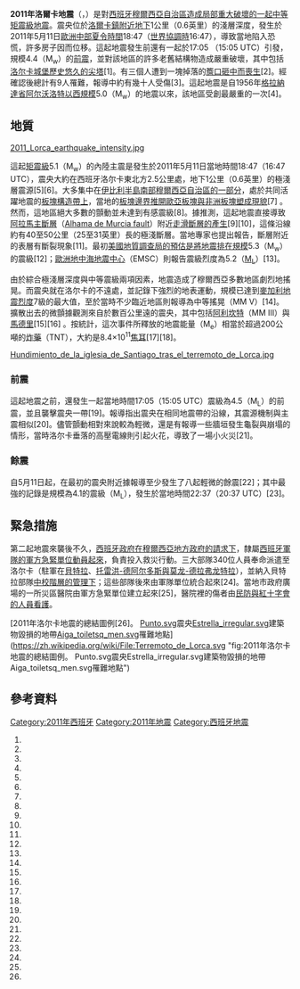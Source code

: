 **2011年洛爾卡地震**（，）是對[西班牙](../Page/西班牙.md "wikilink")[穆爾西亞自治區造成局部重大破壞的一起中等](https://zh.wikipedia.org/wiki/穆爾西亞自治區 "wikilink")[矩震級](https://zh.wikipedia.org/wiki/矩震級 "wikilink")[地震](../Page/地震.md "wikilink")。震央位於[洛爾卡鎮附近地下](https://zh.wikipedia.org/wiki/洛爾卡 "wikilink")1公里（0.6英里）的淺層深度，發生於2011年5月11日[歐洲中部夏令時間](https://zh.wikipedia.org/wiki/歐洲中部夏令時間 "wikilink")18:47（[世界協調時](https://zh.wikipedia.org/wiki/世界協調時 "wikilink")16:47），導致當地陷入恐慌，許多房子因而位移。這起地震發生前還有一起於17:05
（15:05
UTC）引發，規模4.4（M<sub>w</sub>）的[前震](../Page/前震.md "wikilink")，並對該地區的許多老舊結構物造成嚴重破壞，其中包括[洛尔卡城堡歷史悠久的尖塔](https://zh.wikipedia.org/wiki/洛尔卡城堡 "wikilink")\[1\]。有三個人遭到一塊掉落的[簷口砸中而喪生](https://zh.wikipedia.org/wiki/簷口 "wikilink")\[2\]。經確認後總計有9人罹難，報導中約有幾十人受傷\[3\]。這起地震是自1956年[格拉納達省](../Page/格拉納達省.md "wikilink")[阿尔沃洛特以西規模](../Page/阿尔沃洛特.md "wikilink")5.0（M<sub>w</sub>）的地震以來，該地區受創最嚴重的一次\[4\]。

## 地質

[2011_Lorca_earthquake_intensity.jpg](https://zh.wikipedia.org/wiki/File:2011_Lorca_earthquake_intensity.jpg "fig:2011_Lorca_earthquake_intensity.jpg")

這起[矩震級](https://zh.wikipedia.org/wiki/矩震級 "wikilink")5.1（M<sub>w</sub>）的內陸主震是發生於2011年5月11日當地時間18:47（16:47
UTC），震央大約在西班牙洛尔卡東北方2.5公里處，地下1公里（0.6英里）的極淺層震源\[5\]\[6\]。大多集中在[伊比利半島南部](https://zh.wikipedia.org/wiki/伊比利半島 "wikilink")[穆爾西亞自治區的一部分](https://zh.wikipedia.org/wiki/穆爾西亞自治區 "wikilink")，處於共同活躍地震的[板塊構造帶上](https://zh.wikipedia.org/wiki/板塊構造 "wikilink")，當地的[板塊邊界推開](https://zh.wikipedia.org/wiki/板塊構造#板塊的運動及邊界 "wikilink")[歐亞板塊與](https://zh.wikipedia.org/wiki/歐亞板塊 "wikilink")[非洲板塊塑成現貌](https://zh.wikipedia.org/wiki/非洲板塊 "wikilink")\[7\]
。然而，這地區絕大多數的顫動並未達到有感震級\[8\]。據推測，這起地震直接導致[阿拉馬主斷層](https://zh.wikipedia.org/wiki/阿拉馬_\(穆爾西亞自治區\) "wikilink")（[Alhama
de Murcia
fault](http://www.agu.org/journals/ABS/2004/2002JB002359.shtml)）附近[走滑斷層的產生](https://zh.wikipedia.org/wiki/走滑斷層 "wikilink")\[9\]\[10\]，這條沿線約有40至50公里（25至31英里）長的極淺斷層。當地專家也提出報告，斷層附近的表層有斷裂現象\[11\]。最初[美國地質調查局的預估是將地震排在規模](../Page/美國地質調查局.md "wikilink")5.3（M<sub>w</sub>）的震級\[12\]；[歐洲地中海地震中心](https://zh.wikipedia.org/wiki/歐洲地中海地震中心 "wikilink")（EMSC）則報告震級烈度為5.2（[M<sub>L</sub>](https://zh.wikipedia.org/wiki/芮氏地震規模 "wikilink")）\[13\]。

由於綜合極淺層深度與中等震級兩項因素，地震造成了穆爾西亞多數地區劇烈地搖晃。而震央就在洛尔卡的不遠處，並記錄下強烈的地表運動，規模已達到[麥加利地震烈度](https://zh.wikipedia.org/wiki/麥加利地震烈度 "wikilink")7級的最大值，至於當時不少臨近地區則報導為中等搖晃（MM
V）\[14\]。擴散出去的微顫據觀測來自於數百公里遠的震央，其中包括[阿利坎特](../Page/阿利坎特.md "wikilink")（MM
III）與[馬德里](https://zh.wikipedia.org/wiki/馬德里 "wikilink")\[15\]\[16\]
。按統計，這次事件所釋放的地震能量（M<sub>e</sub>）相當於超過200公噸的[炸藥](../Page/三硝基甲苯.md "wikilink")（TNT），大約是8.4×10<sup>11</sup>[焦耳](../Page/焦耳.md "wikilink")\[17\]\[18\]。

[Hundimiento_de_la_iglesia_de_Santiago_tras_el_terremoto_de_Lorca.jpg](https://zh.wikipedia.org/wiki/File:Hundimiento_de_la_iglesia_de_Santiago_tras_el_terremoto_de_Lorca.jpg "fig:Hundimiento_de_la_iglesia_de_Santiago_tras_el_terremoto_de_Lorca.jpg")

### 前震

這起地震之前，還發生一起當地時間17:05（15:05
UTC）震級為4.5（M<sub>L</sub>）的前震，並且襲擊震央一帶\[19\]。報導指出震央在相同地震帶的沿線，其震源機制與主震相似\[20\]。儘管顫動相對來說較為輕微，還是有報導一些牆垣發生龜裂與崩塌的情形，當時洛尔卡垂落的高壓電線則引起火花，導致了一場小火災\[21\]。

### 餘震

自5月11日起，在最初的震央附近據報導至少發生了八起輕微的餘震\[22\]；其中最強的記錄是規模為4.1的震級（M<sub>L</sub>），發生於當地時間22:37（20:37
UTC）\[23\]。

## 緊急措施

第二起地震來襲後不久，[西班牙政府在](https://zh.wikipedia.org/wiki/西班牙政府 "wikilink")[穆爾西亞地方政府的請求下](https://zh.wikipedia.org/wiki/穆爾西亞 "wikilink")，隸屬[西班牙軍隊的](https://zh.wikipedia.org/wiki/西班牙軍隊 "wikilink")[軍方急緊單位動員起來](https://zh.wikipedia.org/wiki/軍方急緊單位 "wikilink")，負責投入救災行動。三大部隊340位人員奉命派遣至洛尔卡（駐軍在[貝特拉](https://zh.wikipedia.org/wiki/貝特拉 "wikilink")、[托雷洪-德阿尔多斯與](../Page/托雷洪-德阿尔多斯.md "wikilink")[莫龙-德拉弗龙特拉](https://zh.wikipedia.org/wiki/莫龙-德拉弗龙特拉 "wikilink")），並納入貝特拉部隊[中校階層的管理下](https://zh.wikipedia.org/wiki/中校 "wikilink")；這些部隊後來由軍隊單位統合起來\[24\]。當地市政府廣場的一所災區醫院由軍方急緊單位建立起來\[25\]，醫院裡的傷者由[民防與](https://zh.wikipedia.org/wiki/民防 "wikilink")[紅十字會的人員看護](https://zh.wikipedia.org/wiki/紅十字會 "wikilink")。

[2011年洛尔卡地震的總結圖例\[26\]。
[Punto.svg](https://zh.wikipedia.org/wiki/File:Punto.svg "fig:Punto.svg")震央[Estrella_irregular.svg](https://zh.wikipedia.org/wiki/File:Estrella_irregular.svg "fig:Estrella_irregular.svg")建築物毀損的地帶[Aiga_toiletsq_men.svg](https://zh.wikipedia.org/wiki/File:Aiga_toiletsq_men.svg "fig:Aiga_toiletsq_men.svg")罹難地點](https://zh.wikipedia.org/wiki/File:Terremoto_de_Lorca.svg "fig:2011年洛尔卡地震的總結圖例。 Punto.svg震央Estrella_irregular.svg建築物毀損的地帶Aiga_toiletsq_men.svg罹難地點")

## 參考資料

[Category:2011年西班牙](https://zh.wikipedia.org/wiki/Category:2011年西班牙 "wikilink")
[Category:2011年地震](https://zh.wikipedia.org/wiki/Category:2011年地震 "wikilink")
[Category:西班牙地震](https://zh.wikipedia.org/wiki/Category:西班牙地震 "wikilink")

1.

2.

3.

4.

5.
6.
7.
8.

9.

10.

11.

12.

13.

14.
15.
16.

17.

18.

19.
20.
21.

22.

23.

24.

25.

26.